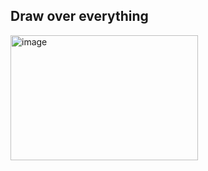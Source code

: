 ## Draw over everything
<img width="300" height="200" alt="image" src="https://github.com/user-attachments/assets/284444fc-2bba-45e5-beba-b4683db8ab46" />
